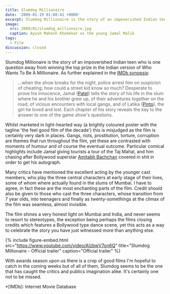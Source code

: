 ```yaml
---
title: Slumdog Millionaire
date: '2009-01-19 01:08:41 +0000'
excerpt: Slumdog Millionaire is the story of an impoverished Indian teen who is one question away from winning the top prize in the Indian version of Who Wants To Be A Millionaire.
image:
  src: 2009/01/slumdog_millionaire.jpg
  caption: Ayush Mahesh Khedekar as the young Jamal Malik
tags:
  - Film
discussion: closed
---
```

Slumdog Millionaire is the story of an impoverished Indian teen who is one question away from winning the top prize in the Indian version of Who Wants To Be A Millionaire. As further explained in the [IMDb synopsis][1]:

>...when the show breaks for the night, police arrest him on suspicion of cheating; how could a street kid know so much? Desperate to prove his innocence, Jamal ([Patel][2]) tells the story of his life in the slum where he and his brother grew up, of their adventures together on the road, of vicious encounters with local gangs, and of Latika ([Pinto][3]), the girl he loved and lost. Each chapter of his story reveals the key to the answer to one of the game show's questions.

Whilst marketed in light-hearted way (a brightly coloured poster with the tagline 'the feel good film of the decade') this is misjudged as the film is certainly very dark in places. Gangs, riots, prostitution, torture, corruption are themes that run throughout the film, yet these are contrasted with moments of humour and of course the eventual outcome. Particular comical highlights include Jamal giving tourists a tour of the Taj Mahal, and him chasing after Bollywood superstar [Amitabh Bachchan][4] covered in shit in order to get his autograph.

Many critics have mentioned the excellent acting by the younger cast members, who play the three central characters at early stage of their lives, some of whom where actually found in the slums of Mumbai. I have to agree, in fact these are the most enchanting parts of the film. Credit should also be given to those who cast the three  characters, whose transition from 7 year olds, into teenagers and finally as twenty-somethings at the climax of the film was seamless, almost invisible.

The film shines a very honest light on Mumbai and India, and never seems to resort to stereotypes, the exception being perhaps the films closing credits which features a Bollywood type dance scene, yet this acts as a way to celebrate the story you have just witnessed more than anything else.

{% include figure-embed.html
  src="https://www.youtube.com/video/AIzbwV7on6Q"
  title="Slumdog Millionaire - Official trailer"
  caption="Official trailer"
%}

With awards season upon us there is a crop of good films I'm hopeful to catch in the coming weeks but of all of them, Slumdog seems to be the one that has caught the critics and publics imagination alike. It's certainly one not to be missed.

[1]: http://www.imdb.com/title/tt1010048/synopsis/
[2]: http://www.imdb.com/name/nm2353862/
[3]: http://www.imdb.com/name/nm2951768/
[4]: http://en.wikipedia.org/wiki/Amitabh_Bachchan

*[IMDb]: Internet Movie Database
